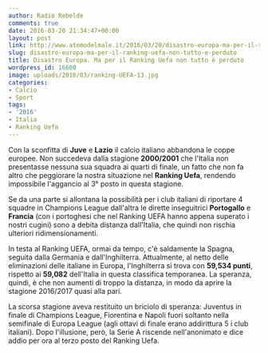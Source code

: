 ```yaml
---
author: Radio Rebelde
comments: true
date: 2016-03-20 21:34:47+00:00
layout: post
link: http://www.atomodelmale.it/2016/03/20/disastro-europa-ma-per-il-ranking-uefa-non-tutto-e-perduto/
slug: disastro-europa-ma-per-il-ranking-uefa-non-tutto-e-perduto
title: Disastro Europa. Ma per il Ranking Uefa non tutto è perduto
wordpress_id: 16600
image: uploads/2016/03/ranking-UEFA-13.jpg
categories:
- Calcio
- Sport
tags:
- '2016'
- Italia
- Ranking Uefa
---
```


Con la sconfitta di **Juve** e **Lazio** il calcio italiano abbandona le coppe europee. Non succedeva dalla stagione **2000/2001** che l'Italia non presentasse nessuna sua squadra ai quarti di finale, un fatto che non fa altro che peggiorare la nostra situazione nel **Ranking Uefa**, rendendo impossibile l'aggancio al 3° posto in questa stagione.

Se da una parte si allontana la possibilità per i club italiani di riportare 4 squadre in Champions League dall'altra le dirette inseguitrici **Portogallo** e **Francia** (con i portoghesi che nel Ranking UEFA hanno appena superato i nostri cugini) sono a debita distanza dall'Italia, che quindi non rischia ulteriori ridimensionamenti.

In testa al Ranking UEFA, ormai da tempo, c'è saldamente la Spagna, seguita dalla Germania e dall'Inghilterra. Attualmente, al netto delle eliminazioni delle italiane in Europa, l'Inghilterra si trova con **59,534 punti**, rispetto ai **59,082** dell'Italia in questa classifica temporanea. La speranza, quindi, è che non aumenti di troppo la distanza, in modo da aprire la stagione 2016/2017 quasi alla pari.

La scorsa stagione aveva restituito un briciolo di speranza: Juventus in finale di Champions League, Fiorentina e Napoli fuori soltanto nella semifinale di Europa League (agli ottavi di finale erano addirittura 5 i club italiani). Dopo l'illusione, però, la Serie A riscende nell'anonimato e dice addio per ora al terzo posto del Ranking Uefa.
